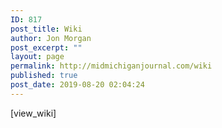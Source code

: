 ```yaml
---
ID: 817
post_title: Wiki
author: Jon Morgan
post_excerpt: ""
layout: page
permalink: http://midmichiganjournal.com/wiki
published: true
post_date: 2019-08-20 02:04:24
---
```

[view_wiki]